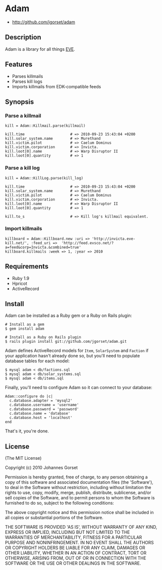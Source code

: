 # Adam

* http://github.com/jgorset/adam

## Description

Adam is a library for all things [EVE](http://www.eveonline.com/).

## Features

* Parses killmails
* Parses kill logs
* Imports killmails from EDK-compatible feeds

## Synopsis

### Parse a killmail

    kill = Adam::Killmail.parse(killmail)
  
    kill.time                     # => 2010-09-23 15:43:04 +0200
    kill.solar_system.name        # => Murethand
    kill.victim.pilot             # => Caelum Dominus
    kill.victim.corporation       # => Invicta.
    kill.loot[0].name             # => Warp Disruptor II
    kill.loot[0].quantity         # => 1
  
### Parse a kill log

    kill = Adam::KillLog.parse(kill_log)
  
    kill.time                     # => 2010-09-23 15:43:04 +0200
    kill.solar_system.name        # => Murethand
    kill.victim.pilot             # => Caelum Dominus
    kill.victim.corporation       # => Invicta.
    kill.loot[0].name             # => Warp Disruptor II
    kill.loot[0].quantity         # => 1
  
    kill.to_s                     # => Kill log's killmail equivalent.
  
### Import killmails
  
    killboard = Adam::Killboard.new :uri => 'http://invicta.eve-kill.net/', :feed_uri =>  'http://feed.evsco.net/?a=feed&corp=Invicta.&combined=true'
    killboard.killmails :week => 1, :year => 2010
  

## Requirements

* Ruby 1.9
* Hpricot
* ActiveRecord

## Install

Adam can be installed as a Ruby gem or a Ruby on Rails plugin:

    # Install as a gem
    $ gem install adam
    
    # Install as a Ruby on Rails plugin
    $ rails plugin install git://github.com/jgorset/adam.git
    
Adam defines ActiveRecord models for `Item`, `SolarSystem` and `Faction` if your application hasn't already done so, but you'll need to
populate database tables for each model:

    $ mysql adam < db/factions.sql
    $ mysql adam < db/solar_systems.sql
    $ mysql adam < db/items.sql
    
Finally, you'll need to configure Adam so it can connect to your database:

    Adam::configure do |c|
      c.database.adapter = 'mysql2'
      c.database.username = 'username'
      c.database.password = 'password'
      c.database.name = 'database'
      c.database.host = 'localhost'
    end
    
That's it, you're done.

## License

(The MIT License)

Copyright (c) 2010 Johannes Gorset

Permission is hereby granted, free of charge, to any person obtaining
a copy of this software and associated documentation files (the
'Software'), to deal in the Software without restriction, including
without limitation the rights to use, copy, modify, merge, publish,
distribute, sublicense, and/or sell copies of the Software, and to
permit persons to whom the Software is furnished to do so, subject to
the following conditions:

The above copyright notice and this permission notice shall be
included in all copies or substantial portions of the Software.

THE SOFTWARE IS PROVIDED 'AS IS', WITHOUT WARRANTY OF ANY KIND,
EXPRESS OR IMPLIED, INCLUDING BUT NOT LIMITED TO THE WARRANTIES OF
MERCHANTABILITY, FITNESS FOR A PARTICULAR PURPOSE AND NONINFRINGEMENT.
IN NO EVENT SHALL THE AUTHORS OR COPYRIGHT HOLDERS BE LIABLE FOR ANY
CLAIM, DAMAGES OR OTHER LIABILITY, WHETHER IN AN ACTION OF CONTRACT,
TORT OR OTHERWISE, ARISING FROM, OUT OF OR IN CONNECTION WITH THE
SOFTWARE OR THE USE OR OTHER DEALINGS IN THE SOFTWARE.
